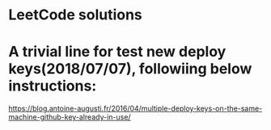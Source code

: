 # LeetCode solutions
# A trivial line for test new deploy keys(2018/07/07), followiing below instructions:
https://blog.antoine-augusti.fr/2016/04/multiple-deploy-keys-on-the-same-machine-github-key-already-in-use/
